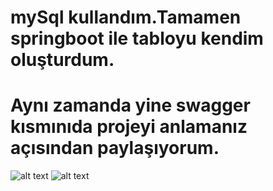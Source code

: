 # mySql kullandım.Tamamen springboot ile tabloyu kendim oluşturdum. 
# Aynı zamanda yine swagger kısmınıda projeyi anlamanız açısından paylaşıyorum.
![alt text](https://r.resimlink.com/UukMK.png)
![alt text](https://r.resimlink.com/zwmfLtykAq.png)
